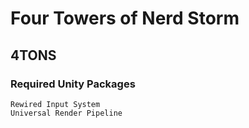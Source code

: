 # Four Towers of Nerd Storm
## 4TONS


### Required Unity Packages

```
Rewired Input System
Universal Render Pipeline
```

